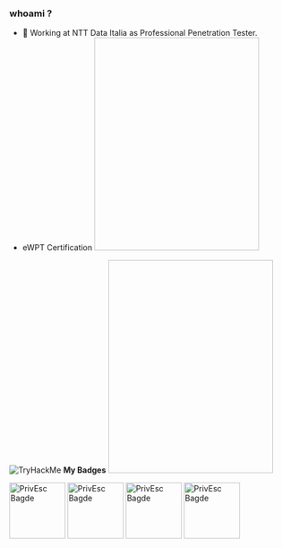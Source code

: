 ### whoami ?
- 🔭 Working at NTT Data Italia as Professional Penetration Tester.
- eWPT Certification <image xlink:href="https://templates.images.credential.net/16947191873158488518373721742383.png" viewBox="0 0 350 452" width="294" height="380" x="53" y="10"></image>
<!--
**Leox48/Leox48** is a ✨ _special_ ✨ repository because its `README.md` (this file) appears on your GitHub profile.

Here are some ideas to get you started:

- 🔭 I’m currently working on ...
- 🌱 I’m currently learning ...
- 👯 I’m looking to collaborate on ...
- 🤔 I’m looking for help with ...
- 💬 Ask me about ...
- 📫 How to reach me: ...
- 😄 Pronouns: ...
- ⚡ Fun fact: ...
-->

<img src="https://tryhackme-badges.s3.amazonaws.com/Leox48.png" alt="TryHackMe">
<strong>My Badges</strong>
<image xlink:href="https://templates.images.credential.net/16947191873158488518373721742383.png" viewBox="0 0 350 452" width="294" height="380" x="53" y="10"></image>

<img src="https://tryhackme.com/img/badges/linuxprivesc.svg" alt="PrivEsc Bagde" width="100px"> <img src="https://tryhackme.com/img/badges/blue.svg" alt="PrivEsc Bagde" width="100px"> <img src="https://tryhackme.com/img/badges/metasploit.svg" alt="PrivEsc Bagde" width="100px"> <img src="https://tryhackme.com/img/badges/hashcracker.svg" alt="PrivEsc Bagde" width="100px">
